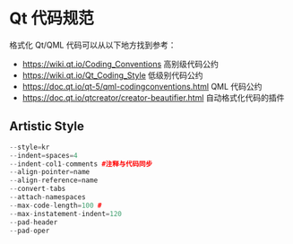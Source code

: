 # Qt 代码规范

格式化 Qt/QML 代码可以从以下地方找到参考：

- https://wiki.qt.io/Coding_Conventions 高别级代码公约
- https://wiki.qt.io/Qt_Coding_Style 低级别代码公约
- https://doc.qt.io/qt-5/qml-codingconventions.html QML 代码公约
- https://doc.qt.io/qtcreator/creator-beautifier.html 自动格式化代码的插件

## Artistic Style

```c++
--style=kr 
--indent=spaces=4 
--indent-col1-comments #注释与代码同步
--align-pointer=name 
--align-reference=name 
--convert-tabs 
--attach-namespaces
--max-code-length=100 #
--max-instatement-indent=120 
--pad-header
--pad-oper

```

